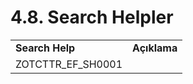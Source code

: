 # 4.8. Search Helpler


<table>
  <tr>
   <td><strong>Search Help</strong>
   </td>
   <td><strong>Açıklama</strong>
   </td>
  </tr>
  <tr>
   <td>ZOTCTTR_EF_SH0001
   </td>
   <td>
   </td>
  </tr>
</table>